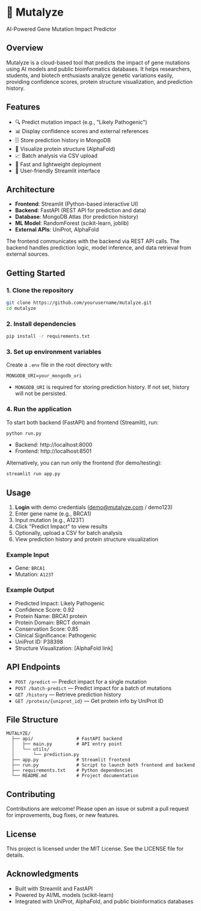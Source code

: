 # 🧬 Mutalyze

AI-Powered Gene Mutation Impact Predictor

## Overview

Mutalyze is a cloud-based tool that predicts the impact of gene mutations using AI models and public bioinformatics databases. It helps researchers, students, and biotech enthusiasts analyze genetic variations easily, providing confidence scores, protein structure visualization, and prediction history.

## Features

- 🔍 Predict mutation impact (e.g., "Likely Pathogenic")
- 📊 Display confidence scores and external references
- 🗄️ Store prediction history in MongoDB
- 🧬 Visualize protein structure (AlphaFold)
- 📈 Batch analysis via CSV upload
- 🚀 Fast and lightweight deployment
- 📱 User-friendly Streamlit interface

## Architecture

- **Frontend**: Streamlit (Python-based interactive UI)
- **Backend**: FastAPI (REST API for prediction and data)
- **Database**: MongoDB Atlas (for prediction history)
- **ML Model**: RandomForest (scikit-learn, joblib)
- **External APIs**: UniProt, AlphaFold

The frontend communicates with the backend via REST API calls. The backend handles prediction logic, model inference, and data retrieval from external sources.

## Getting Started

### 1. Clone the repository
```bash
git clone https://github.com/yourusername/mutalyze.git
cd mutalyze
```

### 2. Install dependencies
```bash
pip install -r requirements.txt
```

### 3. Set up environment variables
Create a `.env` file in the root directory with:
```
MONGODB_URI=your_mongodb_uri
```

- `MONGODB_URI` is required for storing prediction history. If not set, history will not be persisted.

### 4. Run the application
To start both backend (FastAPI) and frontend (Streamlit), run:
```bash
python run.py
```
- Backend: http://localhost:8000
- Frontend: http://localhost:8501

Alternatively, you can run only the frontend (for demo/testing):
```bash
streamlit run app.py
```

## Usage

1. **Login** with demo credentials (demo@mutalyze.com / demo123)
2. Enter gene name (e.g., BRCA1)
3. Input mutation (e.g., A123T)
4. Click "Predict Impact" to view results
5. Optionally, upload a CSV for batch analysis
6. View prediction history and protein structure visualization

### Example Input
- Gene: `BRCA1`
- Mutation: `A123T`

### Example Output
- Predicted Impact: Likely Pathogenic
- Confidence Score: 0.92
- Protein Name: BRCA1 protein
- Protein Domain: BRCT domain
- Conservation Score: 0.85
- Clinical Significance: Pathogenic
- UniProt ID: P38398
- Structure Visualization: [AlphaFold link]

## API Endpoints

- `POST /predict` — Predict impact for a single mutation
- `POST /batch-predict` — Predict impact for a batch of mutations
- `GET /history` — Retrieve prediction history
- `GET /protein/{uniprot_id}` — Get protein info by UniProt ID

## File Structure

```
MUTALYZE/
  ├── api/                # FastAPI backend
  │   ├── main.py         # API entry point
  │   └── utils/
  │       └── prediction.py
  ├── app.py              # Streamlit frontend
  ├── run.py              # Script to launch both frontend and backend
  ├── requirements.txt    # Python dependencies
  └── README.md           # Project documentation
```

## Contributing

Contributions are welcome! Please open an issue or submit a pull request for improvements, bug fixes, or new features.

## License

This project is licensed under the MIT License. See the LICENSE file for details.

## Acknowledgments

- Built with Streamlit and FastAPI
- Powered by AI/ML models (scikit-learn)
- Integrated with UniProt, AlphaFold, and public bioinformatics databases 